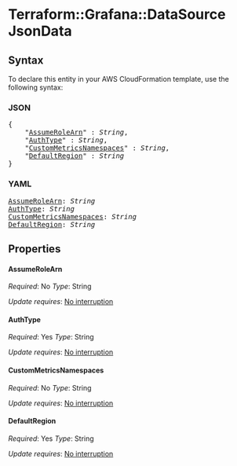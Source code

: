 # Terraform::Grafana::DataSource JsonData

## Syntax

To declare this entity in your AWS CloudFormation template, use the following syntax:

### JSON

<pre>
{
    "<a href="#assumerolearn" title="AssumeRoleArn">AssumeRoleArn</a>" : <i>String</i>,
    "<a href="#authtype" title="AuthType">AuthType</a>" : <i>String</i>,
    "<a href="#custommetricsnamespaces" title="CustomMetricsNamespaces">CustomMetricsNamespaces</a>" : <i>String</i>,
    "<a href="#defaultregion" title="DefaultRegion">DefaultRegion</a>" : <i>String</i>
}
</pre>

### YAML

<pre>
<a href="#assumerolearn" title="AssumeRoleArn">AssumeRoleArn</a>: <i>String</i>
<a href="#authtype" title="AuthType">AuthType</a>: <i>String</i>
<a href="#custommetricsnamespaces" title="CustomMetricsNamespaces">CustomMetricsNamespaces</a>: <i>String</i>
<a href="#defaultregion" title="DefaultRegion">DefaultRegion</a>: <i>String</i>
</pre>

## Properties

#### AssumeRoleArn

_Required_: No
_Type_: String

_Update requires_: [No interruption](https://docs.aws.amazon.com/AWSCloudFormation/latest/UserGuide/using-cfn-updating-stacks-update-behaviors.html#update-no-interrupt)

#### AuthType

_Required_: Yes
_Type_: String

_Update requires_: [No interruption](https://docs.aws.amazon.com/AWSCloudFormation/latest/UserGuide/using-cfn-updating-stacks-update-behaviors.html#update-no-interrupt)

#### CustomMetricsNamespaces

_Required_: No
_Type_: String

_Update requires_: [No interruption](https://docs.aws.amazon.com/AWSCloudFormation/latest/UserGuide/using-cfn-updating-stacks-update-behaviors.html#update-no-interrupt)

#### DefaultRegion

_Required_: Yes
_Type_: String

_Update requires_: [No interruption](https://docs.aws.amazon.com/AWSCloudFormation/latest/UserGuide/using-cfn-updating-stacks-update-behaviors.html#update-no-interrupt)

